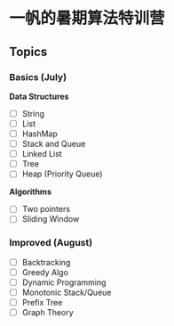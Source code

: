 # 一帆的暑期算法特训营

## Topics

### Basics (July)

**Data Structures**

- [ ] String
- [ ] List
- [ ] HashMap
- [ ] Stack and Queue
- [ ] Linked List
- [ ] Tree
- [ ] Heap (Priority Queue)

**Algorithms**

- [ ] Two pointers
- [ ] Sliding Window

### Improved (August)

- [ ] Backtracking
- [ ] Greedy Algo
- [ ] Dynamic Programming
- [ ] Monotonic Stack/Queue
- [ ] Prefix Tree
- [ ] Graph Theory
